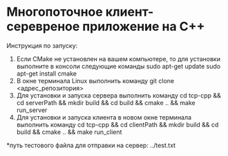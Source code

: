 # Многопоточное клиент-серевреное приложение на С++

Инструкция по запуску:
1. Если СMake не установлен на вашем компьютере, то для установки выполните в консоли следующие команды
sudo apt-get update
sudo apt-get install cmake
2. В окне терминала Linux выполнить команду git clone <адрес_репозитория>
3. Для установки и запуска сервера выполнить команду cd tcp-cpp && cd serverPath && mkdir build && cd build && cmake .. && make run_server
4. Для установки и запуска клиента в новом окне терминала выполнить команду cd tcp-cpp && cd clientPath && mkdir build && cd build && cmake .. && make run_client

*путь тестового файла для отправки на сервер: ../test.txt


